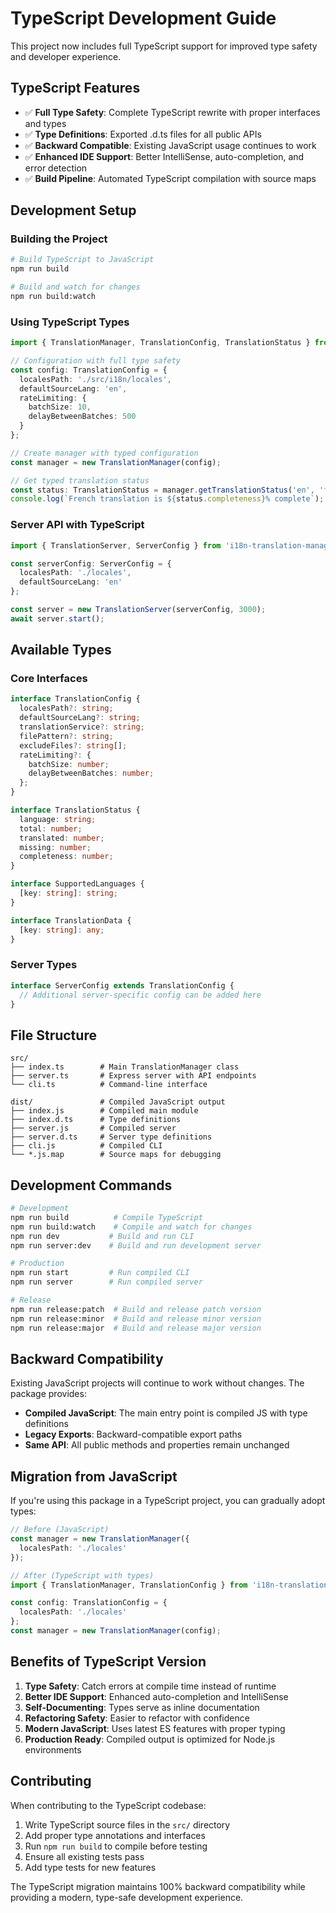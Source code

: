 # TypeScript Development Guide

This project now includes full TypeScript support for improved type safety and developer experience.

## TypeScript Features

- ✅ **Full Type Safety**: Complete TypeScript rewrite with proper interfaces and types
- ✅ **Type Definitions**: Exported .d.ts files for all public APIs
- ✅ **Backward Compatible**: Existing JavaScript usage continues to work
- ✅ **Enhanced IDE Support**: Better IntelliSense, auto-completion, and error detection
- ✅ **Build Pipeline**: Automated TypeScript compilation with source maps

## Development Setup

### Building the Project

```bash
# Build TypeScript to JavaScript
npm run build

# Build and watch for changes
npm run build:watch
```

### Using TypeScript Types

```typescript
import { TranslationManager, TranslationConfig, TranslationStatus } from 'i18n-translation-manager';

// Configuration with full type safety
const config: TranslationConfig = {
  localesPath: './src/i18n/locales',
  defaultSourceLang: 'en',
  rateLimiting: {
    batchSize: 10,
    delayBetweenBatches: 500
  }
};

// Create manager with typed configuration
const manager = new TranslationManager(config);

// Get typed translation status
const status: TranslationStatus = manager.getTranslationStatus('en', 'fr');
console.log(`French translation is ${status.completeness}% complete`);
```

### Server API with TypeScript

```typescript
import { TranslationServer, ServerConfig } from 'i18n-translation-manager';

const serverConfig: ServerConfig = {
  localesPath: './locales',
  defaultSourceLang: 'en'
};

const server = new TranslationServer(serverConfig, 3000);
await server.start();
```

## Available Types

### Core Interfaces

```typescript
interface TranslationConfig {
  localesPath?: string;
  defaultSourceLang?: string;
  translationService?: string;
  filePattern?: string;
  excludeFiles?: string[];
  rateLimiting?: {
    batchSize: number;
    delayBetweenBatches: number;
  };
}

interface TranslationStatus {
  language: string;
  total: number;
  translated: number;
  missing: number;
  completeness: number;
}

interface SupportedLanguages {
  [key: string]: string;
}

interface TranslationData {
  [key: string]: any;
}
```

### Server Types

```typescript
interface ServerConfig extends TranslationConfig {
  // Additional server-specific config can be added here
}
```

## File Structure

```
src/
├── index.ts        # Main TranslationManager class
├── server.ts       # Express server with API endpoints
└── cli.ts          # Command-line interface

dist/               # Compiled JavaScript output
├── index.js        # Compiled main module
├── index.d.ts      # Type definitions
├── server.js       # Compiled server
├── server.d.ts     # Server type definitions
├── cli.js          # Compiled CLI
└── *.js.map        # Source maps for debugging
```

## Development Commands

```bash
# Development
npm run build          # Compile TypeScript
npm run build:watch    # Compile and watch for changes
npm run dev           # Build and run CLI
npm run server:dev    # Build and run development server

# Production
npm run start         # Run compiled CLI
npm run server        # Run compiled server

# Release
npm run release:patch  # Build and release patch version
npm run release:minor  # Build and release minor version
npm run release:major  # Build and release major version
```

## Backward Compatibility

Existing JavaScript projects will continue to work without changes. The package provides:

- **Compiled JavaScript**: The main entry point is compiled JS with type definitions
- **Legacy Exports**: Backward-compatible export paths
- **Same API**: All public methods and properties remain unchanged

## Migration from JavaScript

If you're using this package in a TypeScript project, you can gradually adopt types:

```typescript
// Before (JavaScript)
const manager = new TranslationManager({
  localesPath: './locales'
});

// After (TypeScript with types)
import { TranslationManager, TranslationConfig } from 'i18n-translation-manager';

const config: TranslationConfig = {
  localesPath: './locales'
};
const manager = new TranslationManager(config);
```

## Benefits of TypeScript Version

1. **Type Safety**: Catch errors at compile time instead of runtime
2. **Better IDE Support**: Enhanced auto-completion and IntelliSense
3. **Self-Documenting**: Types serve as inline documentation
4. **Refactoring Safety**: Easier to refactor with confidence
5. **Modern JavaScript**: Uses latest ES features with proper typing
6. **Production Ready**: Compiled output is optimized for Node.js environments

## Contributing

When contributing to the TypeScript codebase:

1. Write TypeScript source files in the `src/` directory
2. Add proper type annotations and interfaces
3. Run `npm run build` to compile before testing
4. Ensure all existing tests pass
5. Add type tests for new features

The TypeScript migration maintains 100% backward compatibility while providing a modern, type-safe development experience.

